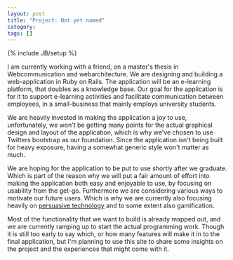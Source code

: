 ```yaml
---
layout: post
title: "Project: Not yet named"
category: 
tags: []
---
```

{% include JB/setup %}

I am currently working with a friend, on a master's thesis in Webcommunication and webarchitecture. We are designing and building a web-application in Ruby on Rails.
The application will be an e-learning platform, that doubles as a knowledge base. Our goal for the application is for it to support e-learning activities and facilitate communication between employees, in a small-business that mainly employs university students.

We are heavily invested in making the application a joy to use, unfortunately, we won't be getting many points for the actual graphical design and layout of the application, which is why we've chosen to use Twitters bootstrap as our foundation. Since the application isn't being built for heavy exposure, having a somewhat generic style won't matter as much.

We are hoping for the application to be put to use shortly after we graduate. Which is part of the reason why we will put a fair amount of effort into making the application both easy and enjoyable to use, by focusing on usability from the get-go. Furthermore we are considering various ways to motivate our future users. Which is why we are currently also focusing heavily on [persuasive technology](http://captology.stanford.edu/) and to some extent also gamification.

Most of the functionality that we want to build is already mapped out, and we are currently ramping up to start the actual programming work. Though it is still too early to say which, or how many features will make it in to the final application, but I'm planning to use this site to share some insights on the project and the experiences that might come with it.

